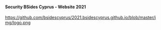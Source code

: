 #### Security BSides Cyprus - Website 2021

https://github.com/bsidescyprus/2021.bsidescyprus.github.io/blob/master/img/logo.png
